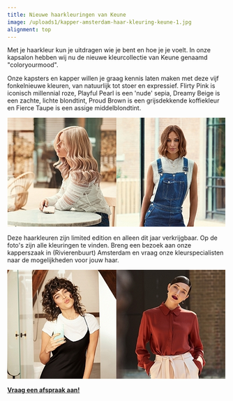 ```yaml
---
title: Nieuwe haarkleuringen van Keune
image: /uploads1/kapper-amsterdam-haar-kleuring-keune-1.jpg
alignment: top
---
```



Met je haarkleur kun je uitdragen wie je bent en hoe je je voelt. In onze kapsalon hebben wij nu de nieuwe kleurcollectie van Keune genaamd "coloryourmood".

Onze kapsters en kapper willen je graag kennis laten maken met deze vijf fonkelnieuwe kleuren, van natuurlijk tot stoer en expressief. Flirty Pink is iconisch millennial roze, Playful Pearl is een 'nude' sepia, Dreamy Beige is een zachte, lichte blondtint, Proud Brown is een grijsdekkende koffiekleur en Fierce Taupe is een assige middelblondtint.

![](/uploads1/versions/kapper-amsterdam-haar-kleuring-dreamy-beige---x----250-250x---.jpg)![](/uploads1/versions/kapper-amsterdam-haar-kleuring-fierce-taupe---x----250-250x---.jpg)

Deze haarkleuren zijn limited edition en alleen dit jaar verkrijgbaar. Op de foto's zijn alle kleuringen te vinden. Breng een bezoek aan onze kapperszaak in (Rivierenbuurt) Amsterdam en vraag onze kleurspecialisten naar de mogelijkheden voor jouw haar.

![](/uploads1/versions/kapper-amsterdam-haar-kleuring-playful-pearl---x----250-250x---.jpg)![](/uploads1/versions/kapper-amsterdam-haar-kleuring-proud-brown---x----250-250x---.jpg)

**[Vraag een afspraak aan!](http://www.koffijberg.nl/contact/)**